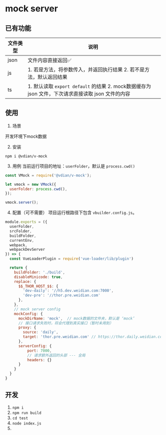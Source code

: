 # mock server

## 已有功能

| 文件类型  | 说明 |
|  ---    | --- |
| json    | 文件内容直接返回✅ |
| js      | 1. 若是方法，将参数传入，并返回执行结果 2. 若不是方法，默认返回结果 |
| ts      | 1. 默认读取 `export default` 的结果 2. mock数据缓存为 json 文件，下次请求直接读取 json 文件的内容 |

## 使用

1. 场景

开发环境下mock数据

2. 安装

`npm i @vdian/v-mock`

3. 用例
当前运行项目的地址：`userFolder`，默认是 `process.cwd()`
```js
const VMock = require('@vdian/v-mock');

let vmock = new VMock({
  userFolder: process.cwd(),
});

vmock.server();
```

4. 配置（可不需要）
项目运行根路径下包含 `vbuilder.config.js`。


```js
module.exports = ({
  userFolder,
  srcFolder,
  buildFolder,
  currentEnv,
  webpack,
  webpackDevServer
}) => {
  const VueLoaderPlugin = require('vue-loader/lib/plugin')

  return {
    buildFolder: './build',
    disableMinicode: true,
    replace: {
      $$_THOR_HOST_$$: {
        'dev-daily': '//h5.dev.weidian.com:7000',
        'dev-pre': '//thor.pre.weidian.com'
      },
    },
    // mock server config
    mockConfig: {
      mockDirName: 'mock',  // mock数据的文件夹，默认是 ‘mock’
      // 接口请求失败时，将会代理到真实接口（暂时未用到）
      proxy: {
        source: 'daily',
        target: 'thor.pre.weidian.com' // https://thor.daily.weidian.com
      },
      serverConfig: {
          port: 7000,
          // 请求额外返回的头部 --- 全局
          headers: {}
      }
    }
  }
}
```

## 开发

1. `npm i`
2. `npm run build`
3. `cd test`
4. `node index.js`
5. 